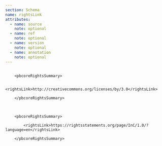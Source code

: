 ```yaml
---
section: Schema
name: rightsLink
attributes:
  - name: source
    note: optional
  - name: ref
    note: optional
  - name: version
    note: optional
  - name: annotation
    note: optional
---
```

<pre>
  <code>
	&lt;pbcoreRightsSummary&gt;<br>
     	&lt;rightsLink&gt;http://creativecommons.org/licenses/by/3.0&lt;/rightsLink&gt;<br>
	&lt;/pbcoreRightsSummary&gt;
  </code>
</pre>

<pre>
  <code>
	&lt;pbcoreRightsSummary&gt;<br>
		&lt;rightsLink&gt;https://rightsstatements.org/page/InC/1.0/?language=en&lt;/rightsLink&gt;<br>
	&lt;/pbcoreRightsSummary&gt;<br>
  </code>
</pre>
